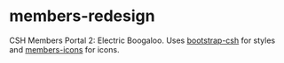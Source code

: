 members-redesign
================

CSH Members Portal 2: Electric Boogaloo. Uses [bootstrap-csh](https://github.com/bencentra/bootstrap-csh) for styles and [members-icons](https://github.com/bencentra/members-icons) for icons.
